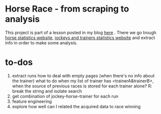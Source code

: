 # Horse Race - from scraping to analysis
This project is part of a lesson posted in my blog [here](https://imuliterno.netlify.app/) . There we go trough [horse statistics website](http://www.racebase.co.nz/jockthis.htm), [jockeys and trainers statistics website](https://loveracing.nz) and extract info in order to make some analysis.

# to-dos
1. extract runs 
        how to deal with empty pages (when there's no info about the trainer) 
        what to do when my list of trainer has <trainerA&trainerB>, when the source of previous races is stored for each trainer alone? R: break the string and isolate search
2. get combination of jockey-horse-trainer for each run
3. feature engineering
4. explore how well can I related the acquired data to race winning

